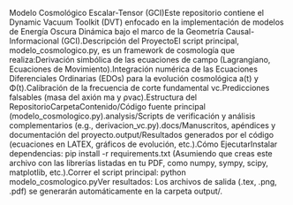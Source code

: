 Modelo Cosmológico Escalar-Tensor (GCI)Este repositorio contiene el Dynamic Vacuum Toolkit (DVT) enfocado en la implementación de modelos de Energía Oscura Dinámica bajo el marco de la Geometría Causal-Informacional (GCI).Descripción del ProyectoEl script principal, modelo_cosmologico.py, es un framework de cosmología que realiza:Derivación simbólica de las ecuaciones de campo (Lagrangiano, Ecuaciones de Movimiento).Integración numérica de las Ecuaciones Diferenciales Ordinarias (EDOs) para la evolución cosmológica a(t) y Φ(t).Calibración de la frecuencia de corte fundamental νc​.Predicciones falsables (masa del axión ma​ y ρvac​).Estructura del RepositorioCarpetaContenido/Código fuente principal (modelo_cosmologico.py).analysis/Scripts de verificación y análisis complementarios (e.g., derivacion_vc.py).docs/Manuscritos, apéndices y documentación del proyecto.output/Resultados generados por el código (ecuaciones en LATE​X, gráficos de evolución, etc.).Cómo EjecutarInstalar dependencias: pip install -r requirements.txt (Asumiendo que creas este archivo con las librerías listadas en tu PDF, como numpy, sympy, scipy, matplotlib, etc.).Correr el script principal: python modelo_cosmologico.pyVer resultados: Los archivos de salida (.tex, .png, .pdf) se generarán automáticamente en la carpeta output/.
